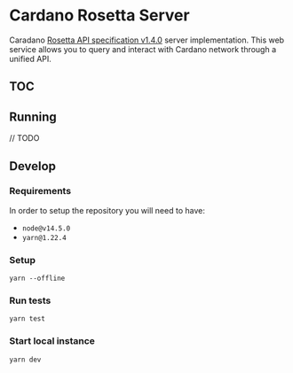 # Cardano Rosetta Server

Caradano [Rosetta API specification v1.4.0](https://github.com/coinbase/rosetta-specifications) server implementation. This web service allows you to query and interact with Cardano network through a unified API.

## TOC

## Running

// TODO

## Develop

### Requirements

In order to setup the repository you will need to have:

- `node@v14.5.0`
- `yarn@1.22.4` 

### Setup

```
yarn --offline
```

### Run tests

```
yarn test
```

### Start local instance

```
yarn dev
```